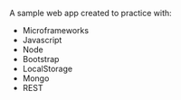 A sample web app created to practice with:

* Microframeworks
* Javascript
* Node
* Bootstrap
* LocalStorage
* Mongo
* REST